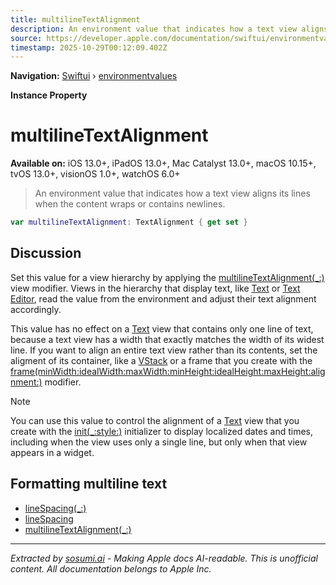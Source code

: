 ```yaml
---
title: multilineTextAlignment
description: An environment value that indicates how a text view aligns its lines when the content wraps or contains newlines.
source: https://developer.apple.com/documentation/swiftui/environmentvalues/multilinetextalignment
timestamp: 2025-10-29T00:12:09.402Z
---
```


**Navigation:** [Swiftui](/documentation/swiftui) › [environmentvalues](/documentation/swiftui/environmentvalues)

**Instance Property**

# multilineTextAlignment

**Available on:** iOS 13.0+, iPadOS 13.0+, Mac Catalyst 13.0+, macOS 10.15+, tvOS 13.0+, visionOS 1.0+, watchOS 6.0+

> An environment value that indicates how a text view aligns its lines when the content wraps or contains newlines.

```swift
var multilineTextAlignment: TextAlignment { get set }
```

## Discussion

Set this value for a view hierarchy by applying the [multilineTextAlignment(_:)](/documentation/swiftui/view/multilinetextalignment(_:)) view modifier. Views in the hierarchy that display text, like [Text](/documentation/swiftui/text) or [Text Editor](/documentation/swiftui/texteditor), read the value from the environment and adjust their text alignment accordingly.

This value has no effect on a [Text](/documentation/swiftui/text) view that contains only one line of text, because a text view has a width that exactly matches the width of its widest line. If you want to align an entire text view rather than its contents, set the aligment of its container, like a [VStack](/documentation/swiftui/vstack) or a frame that you create with the [frame(minWidth:idealWidth:maxWidth:minHeight:idealHeight:maxHeight:alignment:)](/documentation/swiftui/view/frame(minwidth:idealwidth:maxwidth:minheight:idealheight:maxheight:alignment:)) modifier.

> [!NOTE]
> You can use this value to control the alignment of a [Text](/documentation/swiftui/text) view that you create with the [init(_:style:)](/documentation/swiftui/text/init(_:style:)) initializer to display localized dates and times, including when the view uses only a single line, but only when that view appears in a widget.

## Formatting multiline text

- [lineSpacing(_:)](/documentation/swiftui/view/linespacing(_:))
- [lineSpacing](/documentation/swiftui/environmentvalues/linespacing)
- [multilineTextAlignment(_:)](/documentation/swiftui/view/multilinetextalignment(_:))

---

*Extracted by [sosumi.ai](https://sosumi.ai) - Making Apple docs AI-readable.*
*This is unofficial content. All documentation belongs to Apple Inc.*
